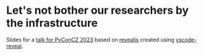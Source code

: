 # Let's not bother our researchers by the infrastructure

Slides for a [talk for PyConCZ 2023](https://cz.pycon.org/2023/program/talks/102/) based on [revealjs](https://revealjs.com/) created using [vscode-reveal](https://github.com/evilz/vscode-reveal).
